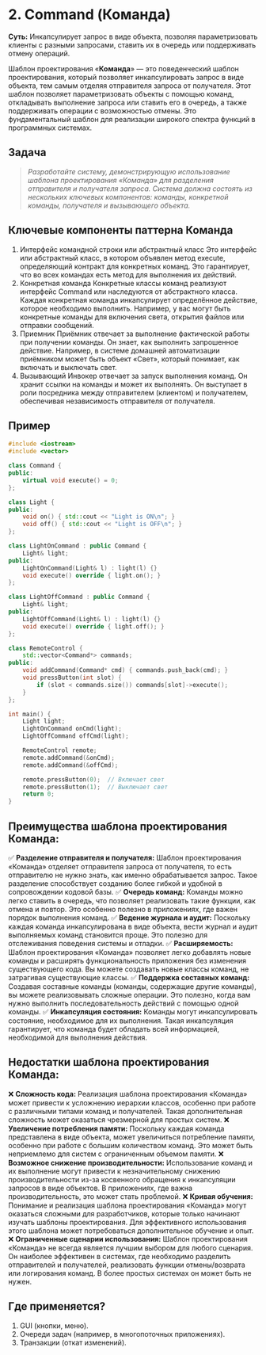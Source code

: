 # 2. Command (Команда)
__Суть:__
Инкапсулирует запрос в виде объекта, позволяя параметризовать клиенты с разными запросами, ставить их в очередь или поддерживать отмену операций.

Шаблон проектирования «__Команда__» — это поведенческий шаблон проектирования, который позволяет инкапсулировать запрос в виде объекта, тем самым отделяя отправителя запроса от получателя. Этот шаблон позволяет параметризовать объекты с помощью команд, откладывать выполнение запроса или ставить его в очередь, а также поддерживать операции с возможностью отмены. Это фундаментальный шаблон для реализации широкого спектра функций в программных системах.

## Задача 
>_Разработайте систему, демонстрирующую использование шаблона проектирования «Команда» для разделения отправителя и получателя запроса. Система должна состоять из нескольких ключевых компонентов: команды, конкретной команды, получателя и вызывающего объекта._

## Ключевые компоненты паттерна Команда
1. Интерфейс командной строки или абстрактный класс
Это интерфейс или абстрактный класс, в котором объявлен метод execute, определяющий контракт для конкретных команд. Это гарантирует, что во всех командах есть метод для выполнения их действий.
2. Конкретная команда
Конкретные классы команд реализуют интерфейс Command или наследуются от абстрактного класса. Каждая конкретная команда инкапсулирует определённое действие, которое необходимо выполнить. Например, у вас могут быть конкретные команды для включения света, открытия файлов или отправки сообщений.
3. Приемник
Приёмник отвечает за выполнение фактической работы при получении команды. Он знает, как выполнить запрошенное действие. Например, в системе домашней автоматизации приёмником может быть объект «Свет», который понимает, как включать и выключать свет.
4. Вызывающий
Инвокер отвечает за запуск выполнения команд. Он хранит ссылки на команды и может их выполнять. Он выступает в роли посредника между отправителем (клиентом) и получателем, обеспечивая независимость отправителя от получателя.

## Пример
```c++
#include <iostream>
#include <vector>

class Command {
public:
    virtual void execute() = 0;
};

class Light {
public:
    void on() { std::cout << "Light is ON\n"; }
    void off() { std::cout << "Light is OFF\n"; }
};

class LightOnCommand : public Command {
    Light& light;
public:
    LightOnCommand(Light& l) : light(l) {}
    void execute() override { light.on(); }
};

class LightOffCommand : public Command {
    Light& light;
public:
    LightOffCommand(Light& l) : light(l) {}
    void execute() override { light.off(); }
};

class RemoteControl {
    std::vector<Command*> commands;
public:
    void addCommand(Command* cmd) { commands.push_back(cmd); }
    void pressButton(int slot) {
        if (slot < commands.size()) commands[slot]->execute();
    }
};

int main() {
    Light light;
    LightOnCommand onCmd(light);
    LightOffCommand offCmd(light);

    RemoteControl remote;
    remote.addCommand(&onCmd);
    remote.addCommand(&offCmd);

    remote.pressButton(0);  // Включает свет
    remote.pressButton(1);  // Выключает свет
    return 0;
}
```
## Преимущества шаблона проектирования Команда:
✅ __Разделение отправителя и получателя:__ Шаблон проектирования «Команда» отделяет отправителя запроса от получателя, то есть отправителю не нужно знать, как именно обрабатывается запрос. Такое разделение способствует созданию более гибкой и удобной в сопровождении кодовой базы.
✅ __Очередь команд:__ Команды можно легко ставить в очередь, что позволяет реализовать такие функции, как отмена и повтор. Это особенно полезно в приложениях, где важен порядок выполнения команд.
✅ __Ведение журнала и аудит:__ Поскольку каждая команда инкапсулирована в виде объекта, вести журнал и аудит выполняемых команд становится проще. Это полезно для отслеживания поведения системы и отладки.
✅ __Расширяемость:__ Шаблон проектирования «Команда» позволяет легко добавлять новые команды и расширять функциональность приложения без изменения существующего кода. Вы можете создавать новые классы команд, не затрагивая существующие классы.
✅ __Поддержка составных команд:__ Создавая составные команды (команды, содержащие другие команды), вы можете реализовывать сложные операции. Это полезно, когда вам нужно выполнить последовательность действий с помощью одной команды.
✅ __Инкапсуляция состояния:__ Команды могут инкапсулировать состояние, необходимое для их выполнения. Такая инкапсуляция гарантирует, что команда будет обладать всей информацией, необходимой для выполнения действия.

## Недостатки шаблона проектирования Команда:
❌ __Сложность кода:__ Реализация шаблона проектирования «Команда» может привести к усложнению иерархии классов, особенно при работе с различными типами команд и получателей. Такая дополнительная сложность может оказаться чрезмерной для простых систем.
❌ __Увеличение потребления памяти:__ Поскольку каждая команда представлена в виде объекта, может увеличиться потребление памяти, особенно при работе с большим количеством команд. Это может быть неприемлемо для систем с ограниченным объемом памяти.
❌ __Возможное снижение производительности:__ Использование команд и их выполнение могут привести к незначительному снижению производительности из-за косвенного обращения к инкапсуляции запросов в виде объектов. В приложениях, где важна производительность, это может стать проблемой.
❌ __Кривая обучения:__ Понимание и реализация шаблона проектирования «Команда» могут оказаться сложными для разработчиков, которые только начинают изучать шаблоны проектирования. Для эффективного использования этого шаблона может потребоваться дополнительное обучение и опыт.
❌ __Ограниченные сценарии использования:__ Шаблон проектирования «Команда» не всегда является лучшим выбором для любого сценария. Он наиболее эффективен в системах, где необходимо разделить отправителей и получателей, реализовать функции отмены/возврата или логирования команд. В более простых системах он может быть не нужен.

## Где применяется?
1. GUI (кнопки, меню).
2. Очереди задач (например, в многопоточных приложениях).
3. Транзакции (откат изменений).